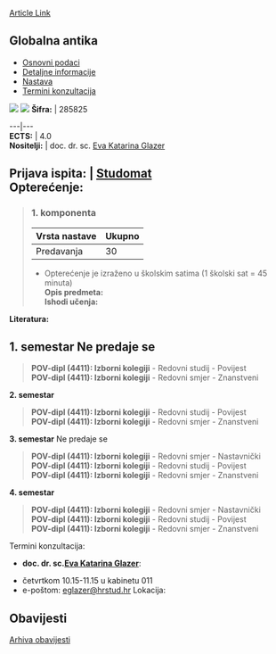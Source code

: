 [Article Link](https://www.fhs.hr/predmet/gloant)

## Globalna antika
  * [Osnovni podaci](https://www.fhs.hr/predmet/gloant#v1id-523744_823041_1_0 "Osnovni podaci")
  * [Detaljne informacije](https://www.fhs.hr/predmet/gloant#v1id-523744_823041_1_1 "Detaljne informacije")
  * [Nastava](https://www.fhs.hr/predmet/gloant#v1id-523744_823041_1_2 "Nastava")
  * [Termini konzultacija](https://www.fhs.hr/predmet/gloant#v1id-523744_823041_1_3 "Termini konzultacija")


[![](https://www.fhs.hr/img/flags/gif/hr.gif)](https://www.fhs.hr/predmet/gloant) [![](https://www.fhs.hr/img/flags/gif/gb.gif)](https://www.fhs.hr/en/course/gloant)
**Šifra:** |  285825  
  
---|---  
**ECTS:** |  4.0   
**Nositelji:** |  doc. dr. sc. [Eva Katarina Glazer](https://www.fhs.hr/djelatnik/eva_katarina.glazer)   
  
**Prijava ispita:** |  [Studomat](http://www.isvu.hr/studomat)  
**Opterećenje:**  
---  
> ### 1. komponenta
> | Vrsta nastave | Ukupno  
> ---|---  
> Predavanja | 30  
> * Opterećenje je izraženo u školskim satima (1 školski sat = 45 minuta)   
**Opis predmeta:**  
> **Ishodi učenja:**  

  
**Literatura:**  

  
**1. semestar** Ne predaje se  
---  
> **POV-dipl (4411): Izborni kolegiji** - Redovni studij - Povijest  
>  **POV-dipl (4411): Izborni kolegiji** - Redovni smjer - Znanstveni  
>   
  
**2. semestar**  
> **POV-dipl (4411): Izborni kolegiji** - Redovni studij - Povijest  
>  **POV-dipl (4411): Izborni kolegiji** - Redovni smjer - Znanstveni  
>   
  
**3. semestar** Ne predaje se  
> **POV-dipl (4411): Izborni kolegiji** - Redovni smjer - Nastavnički  
>  **POV-dipl (4411): Izborni kolegiji** - Redovni studij - Povijest  
>  **POV-dipl (4411): Izborni kolegiji** - Redovni smjer - Znanstveni  
>   
  
**4. semestar**  
> **POV-dipl (4411): Izborni kolegiji** - Redovni smjer - Nastavnički  
>  **POV-dipl (4411): Izborni kolegiji** - Redovni studij - Povijest  
>  **POV-dipl (4411): Izborni kolegiji** - Redovni smjer - Znanstveni  
>   
Termini konzultacija: 
  * **doc. dr. sc.[Eva Katarina Glazer](https://www.fhs.hr/djelatnik/eva_katarina.glazer)**: 
- četvrtkom 10.15-11.15 u kabinetu 011
- e-poštom: eglazer@hrstud.hr
Lokacija: 


## Obavijesti
[Arhiva obavijesti](https://www.fhs.hr/predmet/gloant?@=21ttg#news_132663 "Arhiva obavijesti")
